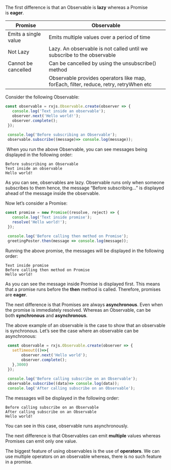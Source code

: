 The first difference is that an Observable is **lazy** whereas a Promise is **eager**.

| **Promise** |  **Observable** |
|---|---|
|Emits a single value|Emits multiple values over a period of time|
|Not Lazy | Lazy. An observable is not called until we subscribe to the observable |
|Cannot be cancelled|Can be cancelled by using the unsubscribe() method|
| |Observable provides operators like map, forEach, filter, reduce, retry, retryWhen etc|

Consider the following Observable:

```typescript
const observable = rxjs.Observable.create(observer => {
   console.log('Text inside an observable');
   observer.next('Hello world!');
   observer.complete();
 });
 
 console.log('Before subscribing an Observable');
 observable.subscribe((message)=> console.log(message));    
```

 When you run the above Observable, you can see messages being displayed in the following order:

```plaintext
Before subscribing an Observable
Text inside an observable
Hello world!
```

As you can see, observables are lazy. Observable runs only when someone subscribes to them hence, the message “Before subscribing…” is displayed ahead of the message inside the observable.

Now let’s consider a Promise:    

```typescript
const promise = new Promise((resolve, reject) => {
   console.log('Text inside promise');
   resolve('Hello world!');
 });
 
 console.log('Before calling then method on Promise');
 greetingPoster.then(message => console.log(message));   
```

Running the above promise, the messages will be displayed in the following order:

```plaintext
Text inside promise
Before calling then method on Promise
Hello world!
```

As you can see the message inside Promise is displayed first. This means that a promise runs before the **then** method is called. Therefore, promises are **eager**.

The next difference is that Promises are always **asynchronous**. Even when the promise is immediately resolved. Whereas an Observable, can be both **synchronous** and **asynchronous**.

The above example of an observable is the case to show that an observable is synchronous. Let’s see the case where an observable can be asynchronous:

```typescript
 const observable = rxjs.Observable.create(observer => {
   setTimeout(()=>{
	   observer.next('Hello world');
	   observer.complete();
   },3000)
 });
 
 console.log('Before calling subscribe on an Observable');
 observable.subscribe((data)=> console.log(data));
 console.log('After calling subscribe on an Observable');    
```

The messages will be displayed in the following order:

```plaintext
Before calling subscribe on an Observable
After calling subscribe on an Observable
Hello world!
```

You can see in this case, observable runs asynchronously.

The next difference is that Observables can emit **multiple** values whereas Promises can emit only one value.

The biggest feature of using observables is the use of **operators**. We can use multiple operators on an observable whereas, there is no such feature in a promise.
